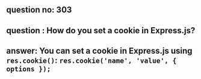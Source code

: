 
      
## question no: 303

## question : How do you set a cookie in Express.js?

## answer: You can set a cookie in Express.js using `res.cookie()`: `res.cookie('name', 'value', { options });`
      